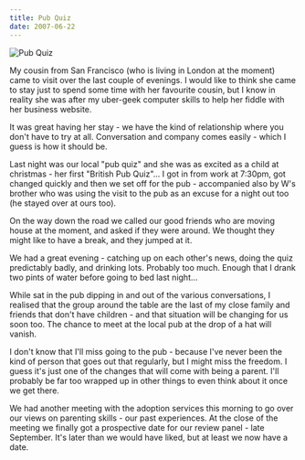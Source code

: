 ```yaml
---
title: Pub Quiz
date: 2007-06-22
---
```


![Pub Quiz](https://source.unsplash.com/LuQ2ex5HY3c/1600x900)

My cousin from San Francisco (who is living in London at the moment) came to visit over the last couple of evenings. I would like to think she came to stay just to spend some time with her favourite cousin, but I know in reality she was after my uber-geek computer skills to help her fiddle with her business website.

It was great having her stay - we have the kind of relationship where you don't have to try at all. Conversation and company comes easily - which I guess is how it should be.

Last night was our local "pub quiz" and she was as excited as a child at christmas - her first "British Pub Quiz"... I got in from work at 7:30pm, got changed quickly and then we set off for the pub - accompanied also by W's brother who was using the visit to the pub as an excuse for a night out too (he stayed over at ours too).

On the way down the road we called our good friends who are moving house at the moment, and asked if they were around. We thought they might like to have a break, and they jumped at it.

We had a great evening - catching up on each other's news, doing the quiz predictably badly, and drinking lots. Probably too much. Enough that I drank two pints of water before going to bed last night...

While sat in the pub dipping in and out of the various conversations, I realised that the group around the table are the last of my close family and friends that don't have children - and that situation will be changing for us soon too. The chance to meet at the local pub at the drop of a hat will vanish.

I don't know that I'll miss going to the pub - because I've never been the kind of person that goes out that regularly, but I might miss the freedom. I guess it's just one of the changes that will come with being a parent. I'll probably be far too wrapped up in other things to even think about it once we get there.

We had another meeting with the adoption services this morning to go over our views on parenting skills - our past experiences. At the close of the meeting we finally got a prospective date for our review panel - late September. It's later than we would have liked, but at least we now have a date.
